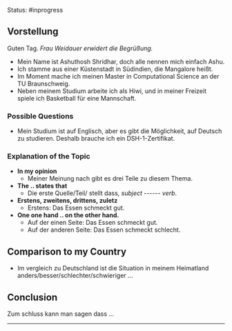Status: #inprogress 

## Vorstellung
Guten Tag. 
*Frau Weidauer erwidert die Begrüßung.*
- Mein Name ist Ashuthosh Shridhar, doch alle nennen mich einfach Ashu. 
- Ich stamme aus einer Küstenstadt in Südindien, die Mangalore heißt. 
- Im Moment mache ich meinen Master in Computational Science an der TU Braunschweig. 
- Neben meinem Studium arbeite ich als Hiwi, und in meiner Freizeit spiele ich Basketball für eine Mannschaft.

### **Possible Questions**
- Mein Studium ist auf Englisch, aber es gibt die Möglichkeit, auf Deutsch zu studieren. Deshalb brauche ich ein DSH-1-Zertifikat.  

### **Explanation of the Topic**
- **In my opinion**
	- Meiner Meinung nach gibt es drei Teile zu diesem Thema.
- **The .. states that** 
	- Die erste Quelle/Teil/ stellt dass, *subject* ------ *verb*.
- **Erstens, zweitens, drittens,  zuletz**  
	- Erstens: Das Essen schmeckt gut.
- **One one hand .. on the other hand.** 
	- Auf der einen Seite: Das Essen schmeckt gut. 
	- Auf der anderen Seite: Das Essen schmeckt schlecht.
## Comparison to my Country
- Im vergleich zu Deutschland ist die Situation in meinem Heimatland anders/besser/schlechter/schwieriger ...

## Conclusion
Zum schluss kann man sagen dass ...

****




